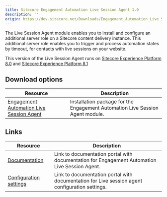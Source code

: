 ```yaml
---
title: Sitecore Engagement Automation Live Session Agent 1.0
description: ''
origin: https://dev.sitecore.net/Downloads/Engagement_Automation_Live_Session_Agent/10/Sitecore_Engagement_Automation_Live_Session_Agent_10.aspx
---
```


The Live Session Agent module enables you to install and configure an additional server role on a Sitecore content delivery instance. This additional server role enables you to trigger and process automation states by timeout, for contacts with live sessions on your website.

This version of the Live Session Agent runs on [Sitecore Experience Platform 8.0](/downloads/Sitecore_Experience_Platform/8_0) and [Sitecore Experience Platform 8.1](/downloads/Sitecore_Experience_Platform/Sitecore_81)

## Download options

 | Resource | Description |
 | --- | --- |
 | [Engagement Automation Live Session Agent](https://scdp.blob.core.windows.net/downloads/Engagement%20Automation%20Live%20Session%20Agent/10/Sitecore%20Engagement%20Automation%20Live%20Session%20Agent%2010/Secure/Sitecore%20Engagement%20Automation%20Live%20Session%20Agent%20100%20rev%20150331.zip) | Installation package for the Engagement Automation Live Session Agent module. |

## Links

 | Resource | Description |
 | --- | --- |
 | [Documentation](https://doc.sitecore.net:443/en/Products/Sitecore_Experience_Platform/80/Setting_up_and_maintaining/xDB/Server_considerations/Live_session_agent) | Link to documentation portal with documentation for Engagement Automation Live Session Agent. |
 | [Configuration settings](https://doc.sitecore.net:443/en/Products/Sitecore_Experience_Platform/80/Setting_up_and_maintaining/xDB/Configuring_servers/Live_session_agent_configuration_settings) | Link to documentation portal with documentation for Live session agent configuration settings.  <br /> |